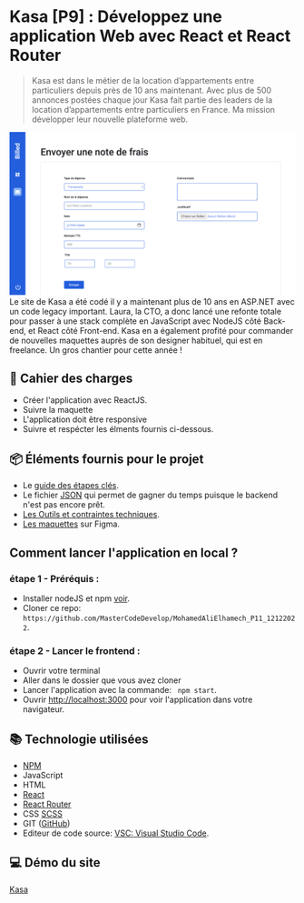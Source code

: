# Kasa [P9] : Développez une application Web avec React et React Router
> Kasa est dans le métier de la location d’appartements entre particuliers depuis près de 10 ans maintenant. Avec plus de 500 annonces postées chaque jour Kasa fait partie des leaders de la location d’appartements entre particuliers en France.
> Ma mission développer leur nouvelle plateforme web.

![Exemple image de la page: 'Kasa'](https://github.com/MasterCodeDevelop/MohamedAliElhamech_P9_14112022/blob/master/project/screen.png?raw=true)
Le site de Kasa a été codé il y a maintenant plus de 10 ans en ASP.NET avec un code legacy important. Laura, la CTO, a donc lancé une refonte totale pour passer à une stack complète en JavaScript avec NodeJS côté Back-end, et React côté Front-end. Kasa en a également profité pour commander de nouvelles maquettes auprès de son designer habituel, qui est en freelance. Un gros chantier pour cette année !


## 📖 Cahier des charges
* Créer l'application avec ReactJS.
* Suivre la maquette
* L'application doit être responsive
* Suivre et respécter les élments fournis ci-dessous.

## 📦 Éléments fournis pour le projet
- Le [guide des étapes clés](https://github.com/MasterCodeDevelop/MohamedAliElhamech_P9_14112022/tree/master/project/guide-etapes-cles.pdf).
- Le fichier [JSON](https://github.com/MasterCodeDevelop/MohamedAliElhamech_P9_14112022/tree/master/project/data.json) qui permet de gagner du temps puisque le backend n'est pas encore prêt.
- [ Les Outils et contraintes techniques](https://github.com/MasterCodeDevelop/MohamedAliElhamech_P9_14112022/tree/master/project/coding-guidelines-kasa-fr.pdf).
- [Les maquettes](https://www.figma.com/file/bAnXDNqRKCRRP8mY2gcb5p/UI-Design?node-id=4%3A1) sur Figma.


## Comment lancer l'application en local ?
### étape 1 - Préréquis :
- Installer nodeJS et npm [voir](https://docs.npmjs.com/downloading-and-installing-node-js-and-npm).
- Cloner ce repo: `https://github.com/MasterCodeDevelop/MohamedAliElhamech_P11_12122022`.

### étape 2 - Lancer le frontend :
- Ouvrir votre terminal
- Aller dans le dossier que vous avez cloner
- Lancer l'application avec la commande: ` npm start`.
- Ouvrir [http://localhost:3000](http://localhost:3000) pour voir l'application dans votre navigateur.

## 📚 Technologie utilisées
- [NPM](https://www.npmjs.com)
- JavaScript
- HTML
- [React](https://fr.reactjs.org/)
- [React Router](https://reactrouter.com/)
- CSS [SCSS](https://sass-lang.com)
- GIT ([GitHub](https://github.com/))
- Editeur de code source: [VSC: Visual Studio Code](https://code.visualstudio.com/).

## 💻 Démo du site
[Kasa](https://mastercodedevelop.github.io/MohamedAliElhamech_P11_12122022/)